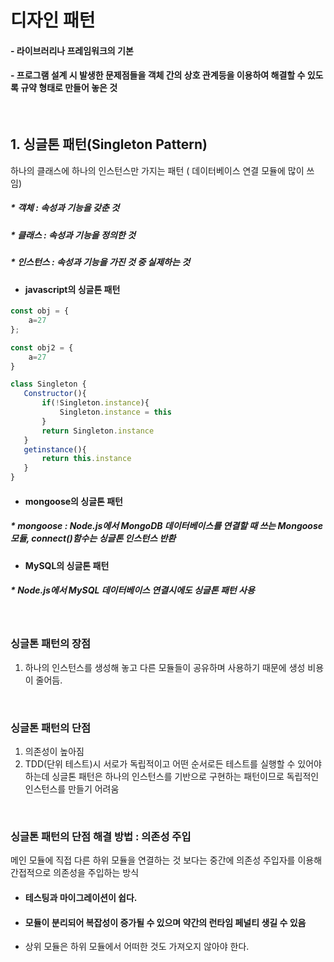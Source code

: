 # 디자인 패턴
#### - 라이브러리나 프레임워크의 기본
#### - 프로그램 설계 시 발생한 문제점들을 객체 간의 상호 관계등을 이용하여 해결할 수 있도록 규약 형태로 만들어 놓은 것

<br>

   ##   1. 싱글톤 패턴(Singleton Pattern)
   하나의 클래스에 하나의 인스턴스만 가지는 패턴 ( 데이터베이스 연결 모듈에 많이 쓰임)
   ##### * 객체 : 속성과 기능을 갖춘 것
   ##### * 클래스 : 속성과 기능을 정의한 것
   ##### * 인스턴스 : 속성과 기능을 가진 것 중 실제하는 것
   
   - #### javascript의 싱글톤 패턴
   
   ```javascript
   const obj = {
       a=27
   };
   
   const obj2 = {
       a=27
   }
   
   class Singleton {
      Constructor(){
          if(!Singleton.instance){
              Singleton.instance = this
          }
          return Singleton.instance
      }
      getinstance(){
          return this.instance
      }
   }
   ```
   - #### mongoose의 싱글톤 패턴
   ##### * mongoose : Node.js에서 MongoDB 데이터베이스를 연결할 때 쓰는 Mongoose 모듈, connect()함수는 싱글톤 인스턴스 반환
   
   - #### MySQL의 싱글톤 패턴
   ##### * Node.js에서 MySQL 데이터베이스 연결시에도 싱글톤 패턴 사용
   <br>
   
   ### 싱글톤 패턴의 장점
   1. 하나의 인스턴스를 생성해 놓고 다른 모듈들이 공유하며 사용하기 때문에 생성 비용이 줄어듬.

<br>

   ### 싱글톤 패턴의 단점
   1. 의존성이 높아짐
   2. TDD(단위 테스트)시 서로가 독립적이고 어떤 순서로든 테스트를 실행할 수 있어야 하는데 싱글톤 패턴은 하나의 인스턴스를 기반으로 구현하는 패턴이므로 독립적인 인스턴스를 만들기 어려움
<br>

   ### 싱글톤 패턴의 단점 해결 방법 : 의존성 주입
   메인 모듈에 직접 다른 하위 모듈을 연결하는 것 보다는 중간에 의존성 주입자를 이용해 간접적으로 의존성을 주입하는 방식
   - #### 테스팅과 마이그레이션이 쉽다.
   - #### 모듈이 분리되어 복잡성이 증가될 수 있으며 약간의 런타임 페널티 생길 수 있음
   - 상위 모듈은 하위 모듈에서 어떠한 것도 가져오지 않아야 한다.
